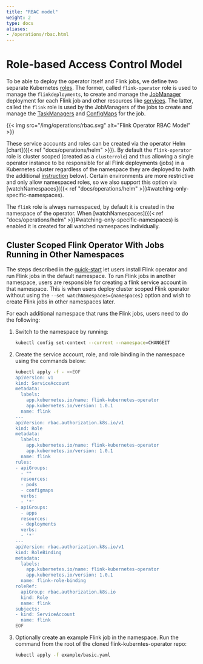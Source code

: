 ```yaml
---
title: "RBAC model"
weight: 2
type: docs
aliases:
- /operations/rbac.html
---
```

<!--
Licensed to the Apache Software Foundation (ASF) under one
or more contributor license agreements.  See the NOTICE file
distributed with this work for additional information
regarding copyright ownership.  The ASF licenses this file
to you under the Apache License, Version 2.0 (the
"License"); you may not use this file except in compliance
with the License.  You may obtain a copy of the License at

  http://www.apache.org/licenses/LICENSE-2.0

Unless required by applicable law or agreed to in writing,
software distributed under the License is distributed on an
"AS IS" BASIS, WITHOUT WARRANTIES OR CONDITIONS OF ANY
KIND, either express or implied.  See the License for the
specific language governing permissions and limitations
under the License.
-->

# Role-based Access Control Model

To be able to deploy the operator itself and Flink jobs, we define two separate Kubernetes
[roles](https://kubernetes.io/docs/reference/access-authn-authz/rbac/#role-and-clusterrole).
The former, called `flink-operator` role is used to manage the `flinkdeployments`, to create and manage the
[JobManager](https://nightlies.apache.org/flink/flink-docs-master/docs/concepts/flink-architecture/#jobmanager) deployment
for each Flink job and other resources like [services](https://kubernetes.io/docs/concepts/services-networking/service/).
The latter, called the `flink` role is used by the JobManagers of the jobs to create and manage the
[TaskManagers](https://nightlies.apache.org/flink/flink-docs-master/docs/concepts/flink-architecture/#taskmanagers) and
[ConfigMaps](https://kubernetes.io/docs/concepts/configuration/configmap/) for the job.

{{< img src="/img/operations/rbac.svg" alt="Flink Operator RBAC Model" >}}

These service accounts and roles can be created via the operator Helm [chart]({{< ref "docs/operations/helm" >}}).
By default the `flink-operator` role is cluster scoped (created as a `clusterrole`) and thus allowing a single operator
instance to be responsible for all Flink deployments (jobs) in a Kubernetes cluster regardless of the namespace they are
deployed to (with the additional [instruction](https://nightlies.apache.org/flink/flink-kubernetes-operator-docs-release-0.1/docs/operations/rbac/#cluster-scoped-flink-operator-with-jobs-running-in-other-namespaces) below). Certain environments are more restrictive and only allow namespaced roles, so we also support this option
via [watchNamespaces]({{< ref "docs/operations/helm" >}}#watching-only-specific-namespaces).

The `flink` role is always namespaced, by default it is created in the namespace of the operator. When
[watchNamespaces]({{< ref "docs/operations/helm" >}}#watching-only-specific-namespaces) is enabled it is created for all
watched namespaces individually.

## Cluster Scoped Flink Operator With Jobs Running in Other Namespaces
The steps described in the [quick-start](https://nightlies.apache.org/flink/flink-kubernetes-operator-docs-release-0.1/docs/try-flink-kubernetes-operator/quick-start/#deploying-the-operator) let users install Flink operator and run Flink jobs in the default namespace. To run Flink jobs in another namespace, users are responsible for creating a flink service account in that namespace. This is when users deploy cluster scoped Flink operator without using the `--set watchNamespaces={namespaces}` option and wish to create Flink jobs in other namespaces later.

For each additional namespace that runs the Flink jobs, users need to do the following:
1. Switch to the namespace by running:
    ```sh
    kubectl config set-context --current --namespace=CHANGEIT
    ```
2. Create the service account, role, and role binding in the namespace using the commands below:
    ``` sh
    kubectl apply -f - <<EOF
    apiVersion: v1
    kind: ServiceAccount
    metadata:
      labels:
        app.kubernetes.io/name: flink-kubernetes-operator
        app.kubernetes.io/version: 1.0.1
      name: flink
    ---
    apiVersion: rbac.authorization.k8s.io/v1
    kind: Role
    metadata:
      labels:
        app.kubernetes.io/name: flink-kubernetes-operator
        app.kubernetes.io/version: 1.0.1
      name: flink
    rules:
    - apiGroups:
      - ""
      resources:
      - pods
      - configmaps
      verbs:
      - '*'
    - apiGroups:
      - apps
      resources:
      - deployments
      verbs:
      - '*'
    ---
    apiVersion: rbac.authorization.k8s.io/v1
    kind: RoleBinding
    metadata:
      labels:
        app.kubernetes.io/name: flink-kubernetes-operator
        app.kubernetes.io/version: 1.0.1
      name: flink-role-binding
    roleRef:
      apiGroup: rbac.authorization.k8s.io
      kind: Role
      name: flink
    subjects:
    - kind: ServiceAccount
      name: flink
    EOF
    ```
3. Optionally create an example Flink job in the namespace. Run the command from the root of the cloned flink-kuberntes-operator repo:
    ```sh
    kubectl apply -f example/basic.yaml
    ```
